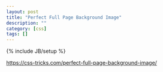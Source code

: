 ```yaml
---
layout: post
title: "Perfect Full Page Background Image"
description: ""
category: [css]
tags: []
---
```

{% include JB/setup %}

<https://css-tricks.com/perfect-full-page-background-image/>